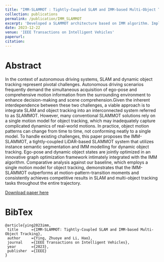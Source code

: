 ```yaml
---
title: "IMM-SLAMMOT : Tightly-Coupled SLAM and IMM-based Multi-Object Tracking"
collection: publications
permalink: /publication/IMM_SLAMMOT
excerpt: 'Developed a SLAMMOT architecture based on IMM algorithm. Implemented IMM technique to enhance the Moving Object Tracking module's adaptability in complex real-world dynamic scenarios. Introduced a tightly coupled graph optimization module that aligns seamlessly with IMM algorithms, facilitating jointly optimization results of Odometry module and Moving Object Tracking module.'
date: 2023-12-22
venue: 'IEEE Transactions on Intelligent Vehicles'
paperurl:
citation: 
---
```


# Abstract

In the context of autonomous driving systems, SLAM and dynamic object tracking represent pivotal challenges. Autonomous driving scenarios frequently demand the simultaneous acquisition of ego-pose and comprehensive motion information from the surrounding environment to enhance decision-making and scene comprehension.Given the inherent interdependence between these two challenges, a viable approach is to integrate SLAM and object tracking into an interconnected system referred to as SLAMMOT. However, many conventional SLAMMOT solutions rely on a single motion model for object tracking, which may inadequately capture complicated dynamics of real-world motions. In practice, object motion patterns can change from time to time, not conforming neatly to a single model. To handle existing challenges, this paper proposes the IMM-SLAMMOT, a tightly-coupled LiDAR-based SLAMMOT system that utilizes instance semantic segmentation and IMM modelling for dynamic object tracking. Ego-pose and dynamic object states are jointly optimized in an innovative graph optimization framework intimately integrated with the IMM algorithm. Comparative analysis against our baseline, which employs a single motion model for object tracking, demonstrates that the IMM-SLAMMOT outperforms at motion-pattern-transition moments and consistently achieves competitive results in SLAM and multi-object tracking tasks throughout the entire trajectory.



[Download paper here](https://simon-ying.github.io/files/IMM-SLAMMOT__Tightly-Coupled_SLAM_and_IMM-based_Multi-Object_Tracking.pdf)



# BibTex

<pre><code>@article{ying2023imm,
 title		={IMM-SLAMMOT: Tightly-Coupled SLAM and IMM-based Multi-Object Tracking},
 author		={Ying, Zhuoye and Li, Hao},
 journal	={IEEE Transactions on Intelligent Vehicles},
 year		={2023},
 publisher	={IEEE}
}</code></pre>
